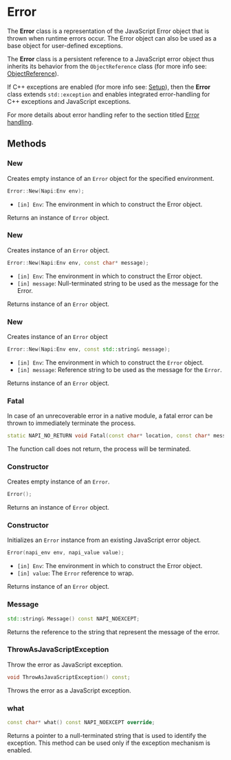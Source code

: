# Error

The **Error** class is a representation of the JavaScript Error object that is thrown
when runtime errors occur. The Error object can also be used as a base object for
user-defined exceptions.

The **Error** class is a persistent reference to a JavaScript error object thus
inherits its behavior from the `ObjectReference` class (for more info see: [ObjectReference](object_reference.md)).

If C++ exceptions are enabled (for more info see: [Setup](setup.md)), then the
**Error** class extends `std::exception` and enables integrated
error-handling for C++ exceptions and JavaScript exceptions.

For more details about error handling refer to the section titled [Error handling](error_handling.md).

## Methods

### New

Creates empty instance of an `Error` object for the specified environment.

```cpp
Error::New(Napi:Env env);
```

- `[in] Env`: The environment in which to construct the Error object.

Returns an instance of `Error` object.

### New

Creates instance of an `Error` object.

```cpp
Error::New(Napi:Env env, const char* message);
```

- `[in] Env`: The environment in which to construct the Error object.
- `[in] message`: Null-terminated string to be used as the message for the Error.

Returns instance of an `Error` object.

### New

Creates instance of an `Error` object

```cpp
Error::New(Napi:Env env, const std::string& message);
```

- `[in] Env`: The environment in which to construct the `Error` object.
- `[in] message`: Reference string to be used as the message for the `Error`.

Returns instance of an `Error` object.

### Fatal

In case of an unrecoverable error in a native module, a fatal error can be thrown
to immediately terminate the process.

```cpp
static NAPI_NO_RETURN void Fatal(const char* location, const char* message);
```

The function call does not return, the process will be terminated.

### Constructor

Creates empty instance of an `Error`.

```cpp
Error();
```

Returns an instance of `Error` object.

### Constructor

Initializes an `Error` instance from an existing JavaScript error object.

```cpp
Error(napi_env env, napi_value value);
```

- `[in] Env`: The environment in which to construct the Error object.
- `[in] value`: The `Error` reference to wrap.

Returns instance of an `Error` object.

### Message

```cpp
std::string& Message() const NAPI_NOEXCEPT;
```

Returns the reference to the string that represent the message of the error.

### ThrowAsJavaScriptException

Throw the error as JavaScript exception.

```cpp
void ThrowAsJavaScriptException() const;
```

Throws the error as a JavaScript exception.

### what

```cpp
const char* what() const NAPI_NOEXCEPT override;
```

Returns a pointer to a null-terminated string that is used to identify the
exception. This method can be used only if the exception mechanism is enabled.

